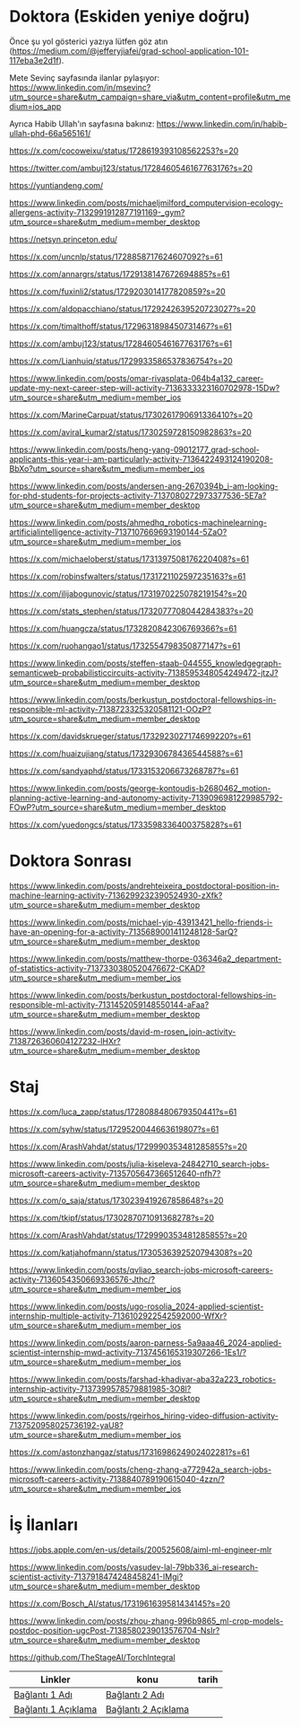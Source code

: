 # Doktora (Eskiden yeniye doğru)

Önce şu yol gösterici yazıya lütfen göz atın (https://medium.com/@jefferyjiafei/grad-school-application-101-117eba3e2d1f).

Mete Sevinç sayfasında ilanlar pylaşıyor: https://www.linkedin.com/in/msevinc?utm_source=share&utm_campaign=share_via&utm_content=profile&utm_medium=ios_app

Ayrıca Habib Ullah'ın sayfasına bakınız: https://www.linkedin.com/in/habib-ullah-phd-66a565161/

https://x.com/cocoweixu/status/1728619393108562253?s=20

https://twitter.com/ambuj123/status/1728460546167763176?s=20

https://yuntiandeng.com/

https://www.linkedin.com/posts/michaeljmilford_computervision-ecology-allergens-activity-7132991912877191169-_gym?utm_source=share&utm_medium=member_desktop

https://netsyn.princeton.edu/

https://x.com/uncnlp/status/1728858717624607092?s=61

https://x.com/annargrs/status/1729138147672694885?s=61

https://x.com/fuxinli2/status/1729203014177820859?s=20

https://x.com/aldopacchiano/status/1729242639520723027?s=20

https://x.com/timalthoff/status/1729631898450731467?s=61

https://x.com/ambuj123/status/1728460546167763176?s=61

https://x.com/Lianhuiq/status/1729933586537836754?s=20

https://www.linkedin.com/posts/omar-rivasplata-064b4a132_career-update-my-next-career-step-will-activity-7136333323160702978-15Dw?utm_source=share&utm_medium=member_ios

https://x.com/MarineCarpuat/status/1730261790691336410?s=20

https://x.com/aviral_kumar2/status/1730259728150982863?s=20

https://www.linkedin.com/posts/heng-yang-09012177_grad-school-applicants-this-year-i-am-particularly-activity-7136422493124190208-BbXo?utm_source=share&utm_medium=member_ios

https://www.linkedin.com/posts/andersen-ang-2670394b_i-am-looking-for-phd-students-for-projects-activity-7137080272973377536-5E7a?utm_source=share&utm_medium=member_desktop

https://www.linkedin.com/posts/ahmedhq_robotics-machinelearning-artificialintelligence-activity-7137107669693190144-5ZaO?utm_source=share&utm_medium=member_ios

https://x.com/michaeloberst/status/1731397508176220408?s=61

https://x.com/robinsfwalters/status/1731721102597235163?s=61

https://x.com/ilijabogunovic/status/1731970225078219154?s=20

https://x.com/stats_stephen/status/1732077708044284383?s=20

https://x.com/huangcza/status/1732820842306769366?s=61

https://x.com/ruohangao1/status/1732554798350877147?s=61

https://www.linkedin.com/posts/steffen-staab-044555_knowledgegraph-semanticweb-probabilisticcircuits-activity-7138595348054249472-jtzJ?utm_source=share&utm_medium=member_desktop

https://www.linkedin.com/posts/berkustun_postdoctoral-fellowships-in-responsible-ml-activity-7138723325320581121-OOzP?utm_source=share&utm_medium=member_desktop

https://x.com/davidskrueger/status/1732923027174699220?s=61

https://x.com/huaizujiang/status/1732930678436544588?s=61

https://x.com/sandyaphd/status/1733153206673268787?s=61

https://www.linkedin.com/posts/george-kontoudis-b2680462_motion-planning-active-learning-and-autonomy-activity-7139096981229985792-FOwP?utm_source=share&utm_medium=member_desktop

https://x.com/yuedongcs/status/1733598336400375828?s=61
# Doktora Sonrası

https://www.linkedin.com/posts/andrehteixeira_postdoctoral-position-in-machine-learning-activity-7136299232390524930-zXfk?utm_source=share&utm_medium=member_desktop

https://www.linkedin.com/posts/michael-yip-43913421_hello-friends-i-have-an-opening-for-a-activity-7135689001411248128-5arQ?utm_source=share&utm_medium=member_desktop

https://www.linkedin.com/posts/matthew-thorpe-036346a2_department-of-statistics-activity-7137330380520476672-CKAD?utm_source=share&utm_medium=member_ios

https://www.linkedin.com/posts/berkustun_postdoctoral-fellowships-in-responsible-ml-activity-7131452059148550144-aFaa?utm_source=share&utm_medium=member_desktop

https://www.linkedin.com/posts/david-m-rosen_join-activity-7138726360604127232-lHXr?utm_source=share&utm_medium=member_desktop


# Staj

https://x.com/luca_zapp/status/1728088480679350441?s=61

https://x.com/syhw/status/1729520044663619807?s=61

https://x.com/ArashVahdat/status/1729990353481285855?s=20

https://www.linkedin.com/posts/julia-kiseleva-24842710_search-jobs-microsoft-careers-activity-7135705647366512640-nfh7?utm_source=share&utm_medium=member_desktop

https://x.com/o_saja/status/1730239419267858648?s=20

https://x.com/tkipf/status/1730287071091368278?s=20

https://x.com/ArashVahdat/status/1729990353481285855?s=20

https://x.com/katjahofmann/status/1730536392520794308?s=20

https://www.linkedin.com/posts/qvliao_search-jobs-microsoft-careers-activity-7136054350669336576-Jthc/?utm_source=share&utm_medium=member_ios

https://www.linkedin.com/posts/ugo-rosolia_2024-applied-scientist-internship-multiple-activity-7136102922542592000-WfXr?utm_source=share&utm_medium=member_ios

https://www.linkedin.com/posts/aaron-parness-5a9aaa46_2024-applied-scientist-internship-mwd-activity-7137456165319307266-1Es1/?utm_source=share&utm_medium=member_ios

https://www.linkedin.com/posts/farshad-khadivar-aba32a223_robotics-internship-activity-7137399578579881985-3O8l?utm_source=share&utm_medium=member_desktop

https://www.linkedin.com/posts/rgeirhos_hiring-video-diffusion-activity-7137520958025736192-yaU8?utm_source=share&utm_medium=member_ios

https://x.com/astonzhangaz/status/1731698624902402281?s=61

https://www.linkedin.com/posts/cheng-zhang-a772942a_search-jobs-microsoft-careers-activity-7138840789190615040-4zzn/?utm_source=share&utm_medium=member_ios

# İş İlanları

https://jobs.apple.com/en-us/details/200525608/aiml-ml-engineer-mlr

https://www.linkedin.com/posts/vasudev-lal-79bb336_ai-research-scientist-activity-7137918474248458241-IMgi?utm_source=share&utm_medium=member_desktop

https://x.com/Bosch_AI/status/1731961639581434145?s=20

https://www.linkedin.com/posts/zhou-zhang-996b9865_ml-crop-models-postdoc-position-ugcPost-7138580239013576704-NsIr?utm_source=share&utm_medium=member_desktop

https://github.com/TheStageAI/TorchIntegral

| Linkler       | konu       |tarih       |
| --------------- | --------------- | --------------- |
| [Bağlantı 1 Adı](link1)  | [Bağlantı 2 Adı](link2)  |
| [Bağlantı 1 Açıklama](link1) | [Bağlantı 2 Açıklama](link2) |
